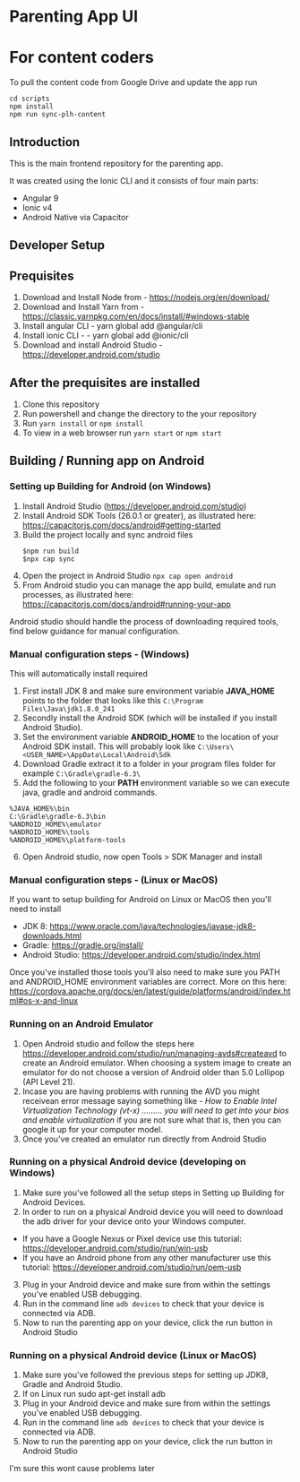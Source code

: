 # Parenting App UI

# For content coders
To pull the content code from Google Drive and update the app run
```
cd scripts
npm install
npm run sync-plh-content
```

## Introduction

This is the main frontend repository for the parenting app.

It was created using the Ionic CLI and it consists of four main parts:
- Angular 9
- Ionic v4
- Android Native via Capacitor

## Developer Setup

## Prequisites 
1. Download and Install Node from - https://nodejs.org/en/download/
2. Download and Install Yarn from  - https://classic.yarnpkg.com/en/docs/install/#windows-stable
3. Install angular CLI - yarn global add @angular/cli
4. Install ionic CLI - - yarn global add @ionic/cli
5. Download and install Android Studio - https://developer.android.com/studio

## After the prequisites are installed 
1. Clone this repository
2. Run powershell and change the directory to the your repository
3. Run ```yarn install``` or ```npm install```
4. To view in a web browser run ```yarn start``` or ```npm start```

## Building / Running app on Android

### Setting up Building for Android (on Windows)
1. Install Android Studio (https://developer.android.com/studio)
2. Install Android SDK Tools (26.0.1 or greater), as illustrated here: https://capacitorjs.com/docs/android#getting-started
3. Build the project locally and sync android files
   ```
   $npm run build
   $npx cap sync
   ```
4. Open the project in Android Studio `npx cap open android`
5. From Android studio you can manage the app build, emulate and run processes, as illustrated here: https://capacitorjs.com/docs/android#running-your-app

Android studio should handle the process of downloading required tools, find below guidance for manual configuration.

### Manual configuration steps - (Windows)
This will automatically install required 
1. First install JDK 8 and make sure environment variable **JAVA_HOME** points to the folder that looks like this ``` C:\Program Files\Java\jdk1.8.0_241 ```
2. Secondly install the Android SDK (which will be installed if you install Android Studio).
3. Set the environment variable **ANDROID_HOME** to the location of your Android SDK install. This will probably look like
``` C:\Users\<USER_NAME>\AppData\Local\Android\Sdk ```
4. Download Gradle extract it to a folder in your program files folder for example
``` C:\Gradle\gradle-6.3\ ```
5. Add the following to your **PATH** environment variable so we can execute java, gradle and android commands.
``` 
%JAVA_HOME%\bin
C:\Gradle\gradle-6.3\bin
%ANDROID_HOME%\emulator
%ANDROID_HOME%\tools
%ANDROID_HOME%\platform-tools
```
6. Open Android studio, now open Tools > SDK Manager and install 

### Manual configuration steps - (Linux or MacOS)
If you want to setup building for Android on Linux or MacOS then you'll need to install
- JDK 8: https://www.oracle.com/java/technologies/javase-jdk8-downloads.html 
- Gradle: https://gradle.org/install/ 
- Android Studio: https://developer.android.com/studio/index.html

Once you've installed those tools you'll also need to make sure you PATH and ANDROID_HOME environment variables are correct. More on this here: https://cordova.apache.org/docs/en/latest/guide/platforms/android/index.html#os-x-and-linux 


### Running on an Android Emulator
1. Open Android studio and follow the steps here https://developer.android.com/studio/run/managing-avds#createavd to create an Android emulator. When choosing a system image to create an emulator for do not choose a version of Android older than 5.0 Lollipop (API Level 21).
2. Incase you are having problems with running the AVD you might receivean error message saying something like - *How to Enable Intel Virtualization Technology (vt-x) ………  you will need to get into your bios and enable virtualization* if you are not sure what that is, then you can google it up for your computer model. 
3. Once you've created an emulator run directly from Android Studio

### Running on a physical Android device (developing on Windows)
1. Make sure you've followed all the setup steps in Setting up Building for Android Devices.
2. In order to run on a physical Android device you will need to download the adb driver for your device onto your Windows computer.
- If you have a Google Nexus or Pixel device use this tutorial: https://developer.android.com/studio/run/win-usb 
- If you have an Android phone from any other manufacturer use this tutorial: https://developer.android.com/studio/run/oem-usb 
3. Plug in your Android device and make sure from within the settings you've enabled USB debugging.
4. Run in the command line ```adb devices``` to check that your device is connected via ADB.
5. Now to run the parenting app on your device, click the run button in Android Studio

### Running on a physical Android device (Linux or MacOS)
1. Make sure you've followed the previous steps for setting up JDK8, Gradle and Android Studio.
2. If on Linux run sudo apt-get install adb
3. Plug in your Android device and make sure from within the settings you've enabled USB debugging.
4. Run in the command line ```adb devices``` to check that your device is connected via ADB.
5. Now to run the parenting app on your device, click the run button in Android Studio

I'm sure this wont cause problems later